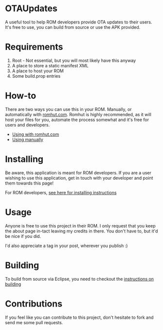 # OTAUpdates


A useful tool to help ROM developers provide OTA updates to their users. It's free to use, you can build from source or use the APK provided.

# Requirements


1. Root - Not essential, but you will most likely have this anyway
2. A place to store a static manifest XML
3. A place to host your ROM
4. Some build.prop entries

# How-to

There are two ways you can use this in your ROM. Manually, or automatically with [romhut.com](https://www.romhut.com). Romhut is highly recommended, as it will host your files for you, automate the process somewhat and it's free for users and developers.
- [Using with romhut.com](Romhut.md)
- [Using manually](Manually.md)

# Installing

Be aware, this application is meant for ROM developers. If you are a user wishing to use this application, get in touch with your developer and point them towards this page!

For ROM developers, [see here for installing instructions](Installing.md)

# Usage

Anyone is free to use this project in their ROM. I only request that you keep the about page in-tact leaving my credits in there. You don't have to, but it'd be nice if you did.

I'd also appreciate a tag in your post, wherever you publish :)

# Building

To build from source via Eclipse, you need to checkout the [instructions on building](Building.md)

# Contributions

If you feel like you can contribute to this project, don't hesitate to fork and send me some pull requests.
